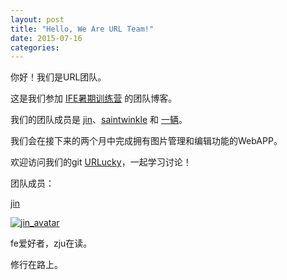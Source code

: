 ```yaml
---
layout: post
title: "Hello, We Are URL Team!"
date: 2015-07-16
categories:
---
```

你好！我们是URL团队。

这是我们参加 [IFE暑期训练营](https://github.com/baidu-ife/ife/tree/master/2015_summer) 的团队博客。

我们的团队成员是 [jin](https://github.com/jin5354)、[saintwinkle](https://github.com/saintwinkle) 和 [一辆](http://yiliang.sinaapp.com/)。

我们会在接下来的两个月中完成拥有图片管理和编辑功能的WebAPP。

欢迎访问我们的git [URLucky](https://github.com/urlucky)，一起学习讨论！

团队成员：

[jin](https://github.com/jin5354)

[![jin_avatar](https://avatars1.githubusercontent.com/u/6868950?v=3&u=f3adfebb32be25452db9f039c655ac4ac58d560a&s=140)](http://www.404forest.com/)

fe爱好者，zju在读。

修行在路上。